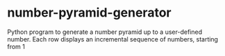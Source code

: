 # number-pyramid-generator
Python program to generate a number pyramid up to a user-defined number. Each row displays an incremental sequence of numbers, starting from 1
